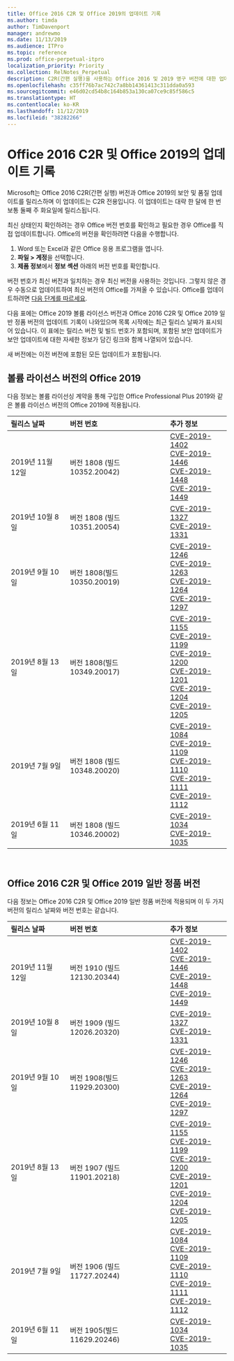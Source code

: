 ```yaml
---
title: Office 2016 C2R 및 Office 2019의 업데이트 기록
ms.author: timda
author: TimDavenport
manager: andrewmo
ms.date: 11/13/2019
ms.audience: ITPro
ms.topic: reference
ms.prod: office-perpetual-itpro
localization_priority: Priority
ms.collection: RelNotes_Perpetual
description: C2R(간편 실행)을 사용하는 Office 2016 및 2019 영구 버전에 대한 업데이트 기록을 IT 전문가에게 제공합니다.
ms.openlocfilehash: c35ff76b7ac742c7a8bb14361413c311dda0a593
ms.sourcegitcommit: e46d02cd54b8c164b853a130ca07ce9c85f586c5
ms.translationtype: HT
ms.contentlocale: ko-KR
ms.lasthandoff: 11/12/2019
ms.locfileid: "38282266"
---
```

# <a name="update-history-for-office-2016-c2r-and-office-2019"></a>Office 2016 C2R 및 Office 2019의 업데이트 기록

Microsoft는 Office 2016 C2R(간편 실행) 버전과 Office 2019의 보안 및 품질 업데이트를 릴리스하며 이 업데이트는 C2R 전용입니다. 이 업데이트는 대략 한 달에 한 번 보통 둘째 주 화요일에 릴리스됩니다.

최신 상태인지 확인하려는 경우 Office 버전 번호를 확인하고 필요한 경우 Office를 직접 업데이트합니다. Office의 버전을 확인하려면 다음을 수행합니다.

  1.    Word 또는 Excel과 같은 Office 응용 프로그램을 엽니다.
  2.    **파일 > 계정**을 선택합니다.
  3.    **제품 정보**에서 **정보 섹션** 아래의 버전 번호를 확인합니다.

버전 번호가 최신 버전과 일치하는 경우 최신 버전을 사용하는 것입니다. 그렇지 않은 경우 수동으로 업데이트하여 최신 버전의 Office를 가져올 수 있습니다. Office를 업데이트하려면 [다음 단계를 따르세요](https://support.office.com/article/2ab296f3-7f03-43a2-8e50-46de917611c5).


다음 표에는 Office 2019 볼륨 라이선스 버전과 Office 2016 C2R 및 Office 2019 일반 정품 버전의 업데이트 기록이 나와있으며 목록 시작에는 최근 릴리스 날짜가 표시되어 있습니다. 이 표에는 릴리스 버전 및 빌드 번호가 포함되며, 포함된 보안 업데이트가 보안 업데이트에 대한 자세한 정보가 담긴 링크와 함께 나열되어 있습니다.

새 버전에는 이전 버전에 포함된 모든 업데이트가 포함됩니다.

## <a name="volume-licensed-versions-of-office-2019"></a>볼륨 라이선스 버전의 Office 2019
다음 정보는 볼륨 라이선싱 계약을 통해 구입한 Office Professional Plus 2019와 같은 볼륨 라이선스 버전의 Office 2019에 적용됩니다.

|**릴리스 날짜**|**버전 번호**|**추가 정보**|
|:-----|:-----|:-----|
|2019년 11월 12일   |버전 1808 (빌드 10352.20042)  |[CVE-2019-1402](https://portal.msrc.microsoft.com/ko-KR/security-guidance/advisory/CVE-2019-1402) <br/> [CVE-2019-1446](https://portal.msrc.microsoft.com/ko-KR/security-guidance/advisory/CVE-2019-1446) <br/> [CVE-2019-1448](https://portal.msrc.microsoft.com/ko-KR/security-guidance/advisory/CVE-2019-1448) <br/> [CVE-2019-1449](https://portal.msrc.microsoft.com/ko-KR/security-guidance/advisory/CVE-2019-1449) <br/>  |
|2019년 10월 8일   |버전 1808 (빌드 10351.20054)  |[CVE-2019-1327](https://portal.msrc.microsoft.com/ko-KR/security-guidance/advisory/CVE-2019-1327) <br/> [CVE-2019-1331](https://portal.msrc.microsoft.com/ko-KR/security-guidance/advisory/CVE-2019-1331) <br/> |
|2019년 9월 10일   |버전 1808(빌드 10350.20019)  |[CVE-2019-1246](https://portal.msrc.microsoft.com/ko-KR/security-guidance/advisory/CVE-2019-1246) <br/> [CVE-2019-1263](https://portal.msrc.microsoft.com/ko-KR/security-guidance/advisory/CVE-2019-1263) <br/> [CVE-2019-1264](https://portal.msrc.microsoft.com/ko-KR/security-guidance/advisory/CVE-2019-1264) <br/> [CVE-2019-1297](https://portal.msrc.microsoft.com/ko-KR/security-guidance/advisory/CVE-2019-1297) <br/>  |
|2019년 8월 13일   |버전 1808(빌드 10349.20017)  |[CVE-2019-1155](https://portal.msrc.microsoft.com/ko-KR/security-guidance/advisory/CVE-2019-1155) <br/> [CVE-2019-1199](https://portal.msrc.microsoft.com/ko-KR/security-guidance/advisory/CVE-2019-1199) <br/> [CVE-2019-1200](https://portal.msrc.microsoft.com/ko-KR/security-guidance/advisory/CVE-2019-1200) <br/> [CVE-2019-1201](https://portal.msrc.microsoft.com/ko-KR/security-guidance/advisory/CVE-2019-1201) <br/> [CVE-2019-1204](https://portal.msrc.microsoft.com/ko-KR/security-guidance/advisory/CVE-2019-1204) <br/> [CVE-2019-1205](https://portal.msrc.microsoft.com/ko-KR/security-guidance/advisory/CVE-2019-1205) <br/>  |
|2019년 7월 9일   |버전 1808 (빌드 10348.20020)  |[CVE-2019-1084](https://portal.msrc.microsoft.com/ko-KR/security-guidance/advisory/CVE-2019-1084) <br/> [CVE-2019-1109](https://portal.msrc.microsoft.com/ko-KR/security-guidance/advisory/CVE-2019-1109) <br/> [CVE-2019-1110](https://portal.msrc.microsoft.com/ko-KR/security-guidance/advisory/CVE-2019-1110) <br/> [CVE-2019-1111](https://portal.msrc.microsoft.com/ko-KR/security-guidance/advisory/CVE-2019-1111) <br/> [CVE-2019-1112](https://portal.msrc.microsoft.com/ko-KR/security-guidance/advisory/CVE-2019-1112) <br/>|
|2019년 6월 11일   |버전 1808 (빌드 10346.20002)  |[CVE-2019-1034](https://portal.msrc.microsoft.com/ko-KR/security-guidance/advisory/CVE-2019-1034) <br/> [CVE-2019-1035](https://portal.msrc.microsoft.com/ko-KR/security-guidance/advisory/CVE-2019-1035) <br/> |





<br/>

## <a name="retail-versions-of-office-2016-c2r-and-office-2019"></a>Office 2016 C2R 및 Office 2019 일반 정품 버전
다음 정보는 Office 2016 C2R 및 Office 2019 일반 정품 버전에 적용되며 이 두 가지 버전의 릴리스 날짜와 버전 번호는 같습니다.

|**릴리스 날짜**|**버전 번호**|**추가 정보**|
|:-----|:-----|:-----|
|2019년 11월 12일   |버전 1910 (빌드 12130.20344)  |[CVE-2019-1402](https://portal.msrc.microsoft.com/ko-KR/security-guidance/advisory/CVE-2019-1402) <br/> [CVE-2019-1446](https://portal.msrc.microsoft.com/ko-KR/security-guidance/advisory/CVE-2019-1446) <br/> [CVE-2019-1448](https://portal.msrc.microsoft.com/ko-KR/security-guidance/advisory/CVE-2019-1448) <br/> [CVE-2019-1449](https://portal.msrc.microsoft.com/ko-KR/security-guidance/advisory/CVE-2019-1449) <br/>  |
|2019년 10월 8일   |버전 1909 (빌드 12026.20320)  |[CVE-2019-1327](https://portal.msrc.microsoft.com/ko-KR/security-guidance/advisory/CVE-2019-1327) <br/> [CVE-2019-1331](https://portal.msrc.microsoft.com/ko-KR/security-guidance/advisory/CVE-2019-1331) <br/> |
|2019년 9월 10일   |버전 1908(빌드 11929.20300)  |[CVE-2019-1246](https://portal.msrc.microsoft.com/ko-KR/security-guidance/advisory/CVE-2019-1246) <br/> [CVE-2019-1263](https://portal.msrc.microsoft.com/ko-KR/security-guidance/advisory/CVE-2019-1263) <br/> [CVE-2019-1264](https://portal.msrc.microsoft.com/ko-KR/security-guidance/advisory/CVE-2019-1264) <br/> [CVE-2019-1297](https://portal.msrc.microsoft.com/ko-KR/security-guidance/advisory/CVE-2019-1297) <br/>  |
|2019년 8월 13일   |버전 1907 (빌드 11901.20218)  |[CVE-2019-1155](https://portal.msrc.microsoft.com/ko-KR/security-guidance/advisory/CVE-2019-1155) <br/> [CVE-2019-1199](https://portal.msrc.microsoft.com/ko-KR/security-guidance/advisory/CVE-2019-1199) <br/> [CVE-2019-1200](https://portal.msrc.microsoft.com/ko-KR/security-guidance/advisory/CVE-2019-1200) <br/> [CVE-2019-1201](https://portal.msrc.microsoft.com/ko-KR/security-guidance/advisory/CVE-2019-1201) <br/> [CVE-2019-1204](https://portal.msrc.microsoft.com/ko-KR/security-guidance/advisory/CVE-2019-1204) <br/> [CVE-2019-1205](https://portal.msrc.microsoft.com/ko-KR/security-guidance/advisory/CVE-2019-1205) <br/>  |
|2019년 7월 9일   |버전 1906 (빌드 11727.20244)  |[CVE-2019-1084](https://portal.msrc.microsoft.com/ko-KR/security-guidance/advisory/CVE-2019-1084) <br/> [CVE-2019-1109](https://portal.msrc.microsoft.com/ko-KR/security-guidance/advisory/CVE-2019-1109) <br/> [CVE-2019-1110](https://portal.msrc.microsoft.com/ko-KR/security-guidance/advisory/CVE-2019-1110) <br/> [CVE-2019-1111](https://portal.msrc.microsoft.com/ko-KR/security-guidance/advisory/CVE-2019-1111) <br/> [CVE-2019-1112](https://portal.msrc.microsoft.com/ko-KR/security-guidance/advisory/CVE-2019-1112) <br/>|
|2019년 6월 11일   |버전 1905(빌드 11629.20246)  |[CVE-2019-1034](https://portal.msrc.microsoft.com/ko-KR/security-guidance/advisory/CVE-2019-1034) <br/> [CVE-2019-1035](https://portal.msrc.microsoft.com/ko-KR/security-guidance/advisory/CVE-2019-1035) <br/> |





